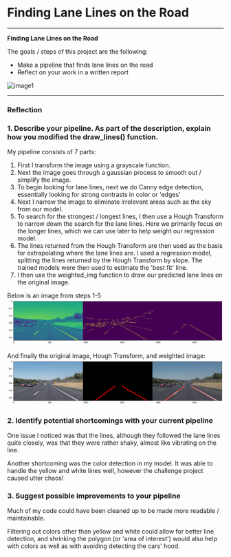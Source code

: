 # **Finding Lane Lines on the Road**
---

**Finding Lane Lines on the Road**

The goals / steps of this project are the following:
* Make a pipeline that finds lane lines on the road
* Reflect on your work in a written report


[//]: # (Image References)

![image1](./examples/grayscale.jpg)

---

### Reflection

### 1. Describe your pipeline. As part of the description, explain how you modified the draw_lines() function.

My pipeline consists of 7 parts:

1. First I transform the image using a grayscale function.
2. Next the image goes through a gaussian process to smooth out / simplify the image.
3. To begin looking for lane lines, next we do Canny edge detection, essentially looking for strong contrasts in color or 'edges'
4. Next I narrow the image to eliminate irrelevant areas such as the sky from our model.
5. To search for the strongest / longest lines, I then use a Hough Transform to
narrow down the search for the lane lines.  Here we primarily focus on the longer lines, which we can use later to help weight our regression model.
6. The lines returned from the Hough Transform are then used as the basis for
extrapolating where the lane lines are.  I used a regression model, splitting
the lines returned by the Hough Transform by slope.  The trained models were then used to estimate the 'best fit' line.
7. I then use the weighted_img function to draw our predicted lane lines on the original image.


Below is an image from steps 1-5
![Part 1 of pipeline](writeup_images/pipeline_1.png)

And finally the original image, Hough Transform, and weighted image:
![Part 2 of pipeline](writeup_images/pipeline_2.png)



### 2. Identify potential shortcomings with your current pipeline

One issue I noticed was that the lines, although they followed the lane lines quite closely, was that they were rather shaky, almost like vibrating on the line.  

Another shortcoming was the color detection in my model.  It was able to handle the yellow and white lines well, however the challenge project caused utter chaos!

### 3. Suggest possible improvements to your pipeline

Much of my code could have been cleaned up to be made more readable / maintainable.

Filtering out colors other than yellow and white could allow for better line detection, and shrinking the polygon (or 'area of interest') would also help with colors as well as with avoiding detecting the cars' hood.
